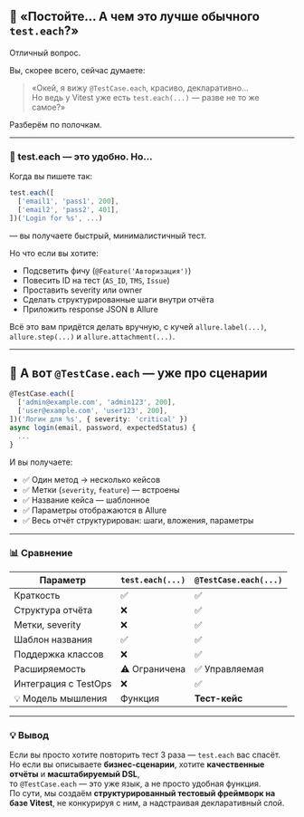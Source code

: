 ## 💭 «Постойте… А чем это лучше обычного `test.each`?»

Отличный вопрос.

Вы, скорее всего, сейчас думаете:

> «Окей, я вижу `@TestCase.each`, красиво, декларативно…  
> Но ведь у Vitest уже есть `test.each(...)` — разве не то же самое?»

Разберём по полочкам.

---

### 🤜 test.each — это удобно. Но…

Когда вы пишете так:

```ts
test.each([
  ['email1', 'pass1', 200],
  ['email2', 'pass2', 401],
])('Login for %s', ...)
```

— вы получаете быстрый, минималистичный тест.

Но что если вы хотите:

- Подсветить фичу (`@Feature('Авторизация')`)
- Повесить ID на тест (`AS_ID`, `TMS`, `Issue`)
- Проставить severity или owner
- Сделать структурированные шаги внутри отчёта
- Приложить response JSON в Allure

Всё это вам придётся делать вручную, с кучей `allure.label(...)`, `allure.step(...)` и `allure.attachment(...)`.

---

## 🎯 А вот `@TestCase.each` — уже про сценарии

```ts
@TestCase.each([
  ['admin@example.com', 'admin123', 200],
  ['user@example.com', 'user123', 200],
])('Логин для %s', { severity: 'critical' })
async login(email, password, expectedStatus) {
  ...
}
```

И вы получаете:

- ✅ Один метод → несколько кейсов
- ✅ Метки (`severity`, `feature`) — встроены
- ✅ Название кейса — шаблонное
- ✅ Параметры отображаются в Allure
- ✅ Весь отчёт структурирован: шаги, вложения, параметры

---

### 📊 Сравнение

| Параметр | `test.each(...)` | `@TestCase.each(...)` |
|---------|------------------|------------------------|
| Краткость | ✅ | ✅ |
| Структура отчёта | ❌ | ✅ |
| Метки, severity | ❌ | ✅ |
| Шаблон названия | ✅ | ✅ |
| Поддержка классов | ❌ | ✅ |
| Расширяемость | ⚠️ Ограничена | ✅ Управляемая |
| Интеграция с TestOps | ❌ | ✅ |
| 💡 Модель мышления | Функция | **Тест-кейс** |

---

### 💡 Вывод

Если вы просто хотите повторить тест 3 раза — `test.each` вас спасёт.  
Но если вы описываете **бизнес-сценарии**, хотите **качественные отчёты** и **масштабируемый DSL**,  
то `@TestCase.each` — это уже язык, а не просто удобная функция.  
По сути, мы создаём **структурированный тестовый фреймворк на базе Vitest**, 
не конкурируя с ним, а надстраивая декларативный слой.
